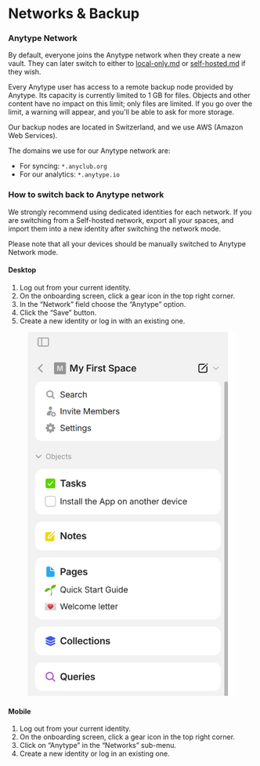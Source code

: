 # Networks & Backup

### Anytype Network

By default, everyone joins the Anytype network when they create a new vault. They can later switch to either to [local-only.md](local-only.md "mention") or [self-hosted.md](self-hosted.md "mention") if they wish.

Every Anytype user has access to a remote backup node provided by Anytype. Its capacity is currently limited to 1 GB for files. Objects and other content have no impact on this limit; only files are limited. If you go over the limit, a warning will appear, and you'll be able to ask for more storage.

Our backup nodes are located in Switzerland, and we use AWS (Amazon Web Services).

The domains we use for our Anytype network are:

* For syncing: `*.anyclub.org`
* For our analytics: `*.anytype.io`

### How to switch back to Anytype network

We strongly recommend using dedicated identities for each network. If you are switching from a Self-hosted network, export all your spaces, and import them into a new identity after switching the network mode.

Please note that all your devices should be manually switched to Anytype Network mode.

#### Desktop

1. Log out from your current identity.
2. On the onboarding screen, click a gear icon in the top right corner.
3. In the “Network” field choose the “Anytype” option.
4. Click the “Save” button.
5. Create a new identity or log in with an existing one.

<figure><img src="../../.gitbook/assets/image (51).png" alt=""><figcaption></figcaption></figure>

#### Mobile

1. Log out from your current identity.
2. On the onboarding screen, click a gear icon in the top right corner.
3. Click on “Anytype” in the “Networks” sub-menu.&#x20;
4. Create a new identity or log in an existing one.

<figure><img src="../../.gitbook/assets/Screenshot_20240411-104810_Anytype2.png" alt="" width="375"><figcaption></figcaption></figure>
